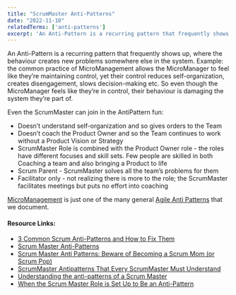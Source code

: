 ```yaml
---
title: "ScrumMaster Anti-Patterns"
date: "2022-11-10"
relatedTerms: ['anti-patterns']
excerpt: 'An Anti-Pattern is a recurring pattern that frequently shows up, where the behaviour'
---
```


An Anti-Pattern is a recurring pattern that frequently shows up, where the behaviour creates new problems somewhere else in the system. Example: the common practice of MicroManagement allows the MicroManager to feel like they’re maintaining control, yet their control reduces self-organization, creates disengagement, slows decision-making etc. So even though the MicroManager feels like they’re in control, their behaviour is damaging the system they’re part of.

Even the ScrumMaster can join in the AntiPattern fun:

- Doesn’t understand self-organization and so gives orders to the Team
- Doesn’t coach the Product Owner and so the Team continues to work without a Product Vision or Strategy
- ScrumMaster Role is combined with the Product Owner role - the roles have different focuses and skill sets. Few people are skilled in both Coaching a team and also bringing a Product to life
- Scrum Parent - ScrumMaster solves all the team’s problems for them
- Facilitator only - not realizing there is more to the role; the ScrumMaster facilitates meetings but puts no effort into coaching

[MicroManagement](https://agilepainrelief.com/blog/scrum-anti-patterns-micromanagement.html) is just one of the many general [Agile Anti Patterns](https://agilepainrelief.com/blog/scrum-anti-patterns.html) that we document.

#### Resource Links:

- [3 Common Scrum Anti-Patterns and How to Fix Them](https://www.techwell.com/techwell-insights/2020/01/3-common-scrum-anti-patterns-and-how-fix-them)
- [Scrum Master Anti-Patterns](https://hackernoon.com/scrum-master-anti-patterns-b3aeb35ffe31)
- [Scrum Master Anti Patterns: Beware of Becoming a Scrum Mom (or Scrum Pop)](https://www.agilealliance.org/scrum-master-anti-patterns-beware-of-becoming-a-scrum-mom-or-scrum-pop/)
- [ScrumMaster Antipatterns That Every ScrumMaster Must Understand](https://adaptmethodology.com/scrummaster-antipatterns/)
- [Understanding the anti-patterns of a Scrum Master](https://www.incrementone.com/perspectives/understanding-the-anti-patterns-of-a-scrum-master)
- [When the Scrum Master Role is Set Up to Be an Anti-Pattern](https://nextupsolutions.com/insights/when-the-scrum-master-role-is-set-up-to-be-an-anti-pattern)

